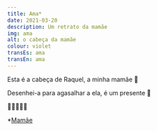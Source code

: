 ```yaml
---
title: Ama*
date: 2021-03-20
description: Um retrato da mamãe
img: ama
alt: o cabeça da mamãe
colour: violet
transEs: ama
transEn: ama
---
```


Esta é a cabeça de Raquel, a minha mamãe 💜

Desenhei-a para agasalhar a ela, é um presente 🎁

🙂😗😙😚😘

*[Mamãe](https://pt.glosbe.com/eu/pt/ama)
